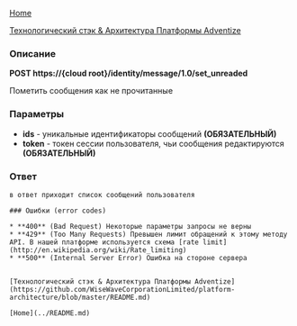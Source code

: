 [Home](../README.md)

[Технологический стэк & Архитектура Платформы Adventize](https://github.com/WiseWaveCorporationLimited/platform-architecture/blob/master/README.md)

### Описание


**POST   https://{cloud root}/identity/message/1.0/set_unreaded**

Пометить сообщения как не прочитанные

### Параметры

* **ids** - уникальные идентификаторы сообщений **(ОБЯЗАТЕЛЬНЫЙ)**
* **token** - токен сессии пользователя, чьи сообщения редактируются **(ОБЯЗАТЕЛЬНЫЙ)**


### Ответ
````
в ответ приходит список сообщений пользователя

### Ошибки (error codes)

* **400** (Bad Request) Некоторые параметры запросы не верны
* **429** (Too Many Requests) Превышен лимит обращений к этому методу API. В нашей платформе используется схема [rate limit](http://en.wikipedia.org/wiki/Rate_limiting)
* **500** (Internal Server Error) Ошибка на стороне сервера


[Технологический стэк & Архитектура Платформы Adventize](https://github.com/WiseWaveCorporationLimited/platform-architecture/blob/master/README.md)

[Home](../README.md)
